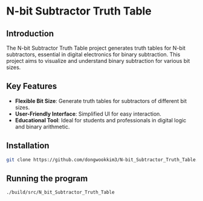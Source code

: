 # N-bit Subtractor Truth Table

## Introduction

The N-bit Subtractor Truth Table project generates truth tables for N-bit subtractors, essential in digital electronics for binary subtraction. This project aims to visualize and understand binary subtraction for various bit sizes.

## Key Features

- **Flexible Bit Size**: Generate truth tables for subtractors of different bit sizes.
- **User-Friendly Interface**: Simplified UI for easy interaction.
- **Educational Tool**: Ideal for students and professionals in digital logic and binary arithmetic.

## Installation

```bash
git clone https://github.com/dongwookkim3/N-bit_Subtractor_Truth_Table.git
```

## Running the program

```bash
./build/src/N_bit_Subtractor_Truth_Table
```
